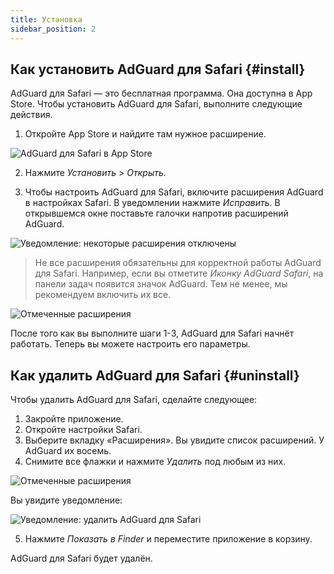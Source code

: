 ```yaml
---
title: Установка
sidebar_position: 2
---
```


## Как установить AdGuard для Safari {#install}

AdGuard для Safari — это бесплатная программа. Она доступна в App Store. Чтобы установить AdGuard для Safari, выполните следующие действия.

1. Откройте App Store и найдите там нужное расширение.

![AdGuard для Safari в App Store](https://cdn.adtidy.org/content/Kb/ad_blocker/safari/adguard-for-safari-app-store.png)

2. Нажмите *Установить* > *Открыть*.

3. Чтобы настроить AdGuard для Safari, включите расширения AdGuard в настройках Safari. В уведомлении нажмите *Исправить*. В открывшемся окне поставьте галочки напротив расширений AdGuard.

![Уведомление: некоторые расширения отключены](https://cdn.adtidy.org/content/Kb/ad_blocker/safari/adguard-for-safari-notification.png)

> Не все расширения обязательны для корректной работы AdGuard для Safari. Например, если вы отметите *Иконку AdGuard Safari*, на панели задач появится значок AdGuard. Тем не менее, мы рекомендуем включить их все.

![Отмеченные расширения](https://cdn.adtidy.org/content/Kb/ad_blocker/safari/adguard-for-safari-extensions-checked.png)

После того как вы выполните шаги 1-3, AdGuard для Safari начнёт работать. Теперь вы можете настроить его параметры.


## Как удалить AdGuard для Safari {#uninstall}
Чтобы удалить AdGuard для Safari, сделайте следующее:

1. Закройте приложение.
2. Откройте настройки Safari.
3. Выберите вкладку «Расширения». Вы увидите список расширений. У AdGuard их восемь.
4. Снимите все флажки и нажмите *Удалить* под любым из них.

![Отмеченные расширения](https://cdn.adtidy.org/public/Adguard/kb/installation/Safari/extensionschecked.png)

Вы увидите уведомление:

![Уведомление: удалить AdGuard для Safari](https://cdn.adtidy.org/public/Adguard/kb/installation/Safari/showinfinder.png)

5. Нажмите *Показать в Finder* и переместите приложение в корзину.

AdGuard для Safari будет удалён.
